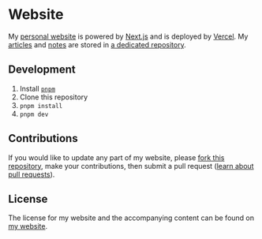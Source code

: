 # Website

My [personal website](https://hkamran.com) is powered by [Next.js](https://nextjs.org)
and is deployed by [Vercel](https://vercel.com). My [articles](https://hkamran.com/articles)
and [notes](https://hkamran.com/notes) are stored in [a dedicated repository](https://github.com/hkamran80/articles).

## Development

1. Install [`pnpm`](https://pnpm.io)
2. Clone this repository
3. `pnpm install`
4. `pnpm dev`

## Contributions

If you would like to update any part of my website, please
[fork this repository](https://github.com/hkamran80/website/fork), make your contributions,
then submit a pull request ([learn about pull requests](https://docs.github.com/en/pull-requests/collaborating-with-pull-requests/proposing-changes-to-your-work-with-pull-requests/about-pull-requests)).

## License

The license for my website and the accompanying content can be found on [my website](https://hkamran.com/legal/license).
